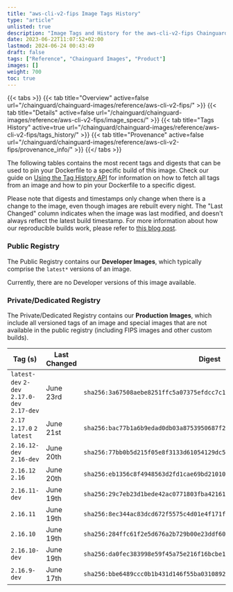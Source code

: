 ```yaml
---
title: "aws-cli-v2-fips Image Tags History"
type: "article"
unlisted: true
description: "Image Tags and History for the aws-cli-v2-fips Chainguard Image"
date: 2023-06-22T11:07:52+02:00
lastmod: 2024-06-24 00:43:49
draft: false
tags: ["Reference", "Chainguard Images", "Product"]
images: []
weight: 700
toc: true
---
```


{{< tabs >}}
{{< tab title="Overview" active=false url="/chainguard/chainguard-images/reference/aws-cli-v2-fips/" >}}
{{< tab title="Details" active=false url="/chainguard/chainguard-images/reference/aws-cli-v2-fips/image_specs/" >}}
{{< tab title="Tags History" active=true url="/chainguard/chainguard-images/reference/aws-cli-v2-fips/tags_history/" >}}
{{< tab title="Provenance" active=false url="/chainguard/chainguard-images/reference/aws-cli-v2-fips/provenance_info/" >}}
{{</ tabs >}}

The following tables contains the most recent tags and digests that can be used to pin your Dockerfile to a specific build of this image. Check our guide on [Using the Tag History API](/chainguard/chainguard-images/using-the-tag-history-api/) for information on how to fetch all tags from an image and how to pin your Dockerfile to a specific digest.

Please note that digests and timestamps only change when there is a change to the image, even though images are rebuilt every night. The "Last Changed" column indicates when the image was last modified, and doesn't always reflect the latest build timestamp. For more information about how our reproducible builds work, please refer to [this blog post](https://www.chainguard.dev/unchained/reproducing-chainguards-reproducible-image-builds).

### Public Registry
The Public Registry contains our **Developer Images**, which typically comprise the `latest*` versions of an image.

Currently, there are no Developer versions of this image available.

### Private/Dedicated Registry
The Private/Dedicated Registry contains our **Production Images**, which include all versioned tags of an image and special images that are not available in the public registry (including FIPS images and other custom builds).

| Tag (s)                                       | Last Changed | Digest                                                                    |
|-----------------------------------------------|--------------|---------------------------------------------------------------------------|
|  `latest-dev` `2-dev` `2.17.0-dev` `2.17-dev` | June 23rd    | `sha256:3a67508aebe8251ffc5a07375efdcc7c1166477df26c4d242bd2e0dbb7242f50` |
|  `2.17` `2.17.0` `2` `latest`                 | June 21st    | `sha256:bac77b1a6b9edad0db03a8753950687f213393351ec6d17cb6b95ae9dcfa85bb` |
|  `2.16.12-dev` `2.16-dev`                     | June 20th    | `sha256:77bb0b5d215f05e8f3133d61054129dc56a58e2c28f7d49661e4567bd69f6800` |
|  `2.16.12` `2.16`                             | June 20th    | `sha256:eb1356c8f4948563d2fd1cae69bd21010200f3790f294ac4b455c2d39bc2cf66` |
|  `2.16.11-dev`                                | June 19th    | `sha256:29c7eb23d1bede42ac0771803fba421616ca822528232cd85dcacdf8693328d0` |
|  `2.16.11`                                    | June 19th    | `sha256:8ec344ac83dcd672f5575c4d01e4f171ff2be94406e04d180141e39ea819e44e` |
|  `2.16.10`                                    | June 19th    | `sha256:284ffc61f2e5d676a2b729b00e23ddf601a2b44230d58db15402f3ca8b83859d` |
|  `2.16.10-dev`                                | June 19th    | `sha256:da0fec383998e59f45a75e216f16bcbe1f05d84f06954c7277a36a0f05071242` |
|  `2.16.9-dev`                                 | June 17th    | `sha256:bbe6489ccc0b1b431d146f55ba03108922d541e6137386b150ed0916edc0b68e` |

